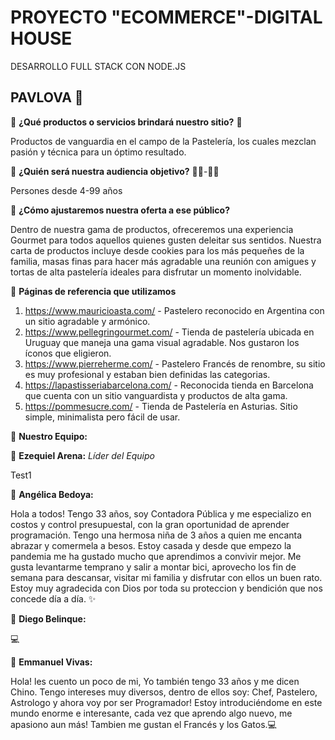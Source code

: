 # PROYECTO "ECOMMERCE"-DIGITAL HOUSE
DESARROLLO FULL STACK CON NODE.JS

## **PAVLOVA** 🍰 

🔹 **¿Qué productos o servicios brindará nuestro sitio?** 🎂

Productos de vanguardia en el campo de la Pastelería, los cuales mezclan pasión y técnica para un óptimo resultado. 

🔹 **¿Quién será nuestra audiencia objetivo?** 🧒👧-👵👴

Persones desde 4-99 años 

🔹 **¿Cómo ajustaremos nuestra oferta a ese público?** 

Dentro de nuestra gama de productos, ofreceremos una experiencia Gourmet para todos aquellos quienes gusten deleitar sus sentidos.
Nuestra carta de productos incluye desde cookies para los más pequeñes de la familia, masas finas para hacer más agradable una reunión con amigues y tortas de alta pastelería ideales para disfrutar un momento inolvidable.

🔹 **Páginas de referencia que utilizamos** 

1. https://www.mauricioasta.com/ - Pastelero reconocido en Argentina con un sitio agradable y armónico. 
2. https://www.pellegringourmet.com/ - Tienda de pastelería ubicada en Uruguay que maneja una gama visual agradable. Nos gustaron los íconos que eligieron.
3. https://www.pierreherme.com/ - Pastelero Francés de renombre, su sitio es muy profesional y estaban bien definidas las categorias.
4. https://lapastisseriabarcelona.com/ - Reconocida tienda en Barcelona que cuenta con un sitio vanguardista y productos de alta gama. 
5. https://pommesucre.com/ - Tienda de Pastelería en Asturias. Sitio simple, minimalista pero fácil de usar.  

🔹 **Nuestro Equipo:**

💎 **Ezequiel Arena:** *Líder del Equipo*

Test1

💎 **Angélica Bedoya:**

Hola a todos! Tengo 33 años, soy Contadora Pública y me especializo en costos y control presupuestal, con la gran oportunidad de aprender programación. Tengo una hermosa niña de 3 años a quien me encanta abrazar y comermela a besos. Estoy casada y desde que empezo la pandemia me ha gustado mucho que aprendimos a convivir mejor. Me gusta levantarme temprano y salir a montar bici, aprovecho los fin de semana para descansar, visitar mi familia y disfrutar con ellos un buen rato. Estoy muy agradecida con Dios por toda su proteccion y bendición que nos concede día a día. ✨

💎 **Diego Belinque:** 

<SU TEXTO> 💻

💎 **Emmanuel Vivas:**

Hola! les cuento un poco de mi, Yo también tengo 33 años y me dicen Chino. Tengo intereses muy diversos, dentro de ellos soy: Chef, Pastelero, Astrologo y ahora voy por ser Programador! Estoy introduciéndome en este mundo enorme e interesante, cada vez que aprendo algo nuevo, me apasiono aun más! Tambien me gustan el Francés y los Gatos.💻   
